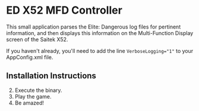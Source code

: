 # ED X52 MFD Controller #

This small application parses the Elite: Dangerous log files for pertinent information, and then displays this information on the Multi-Function Display screen of the Saitek X52. 

If you haven't already, you'll need to add the line
`VerboseLogging="1"` 
to your AppConfig.xml file. 

## Installation Instructions ##
 2. Execute the binary.
 3. Play the game.
 4. Be amazed!